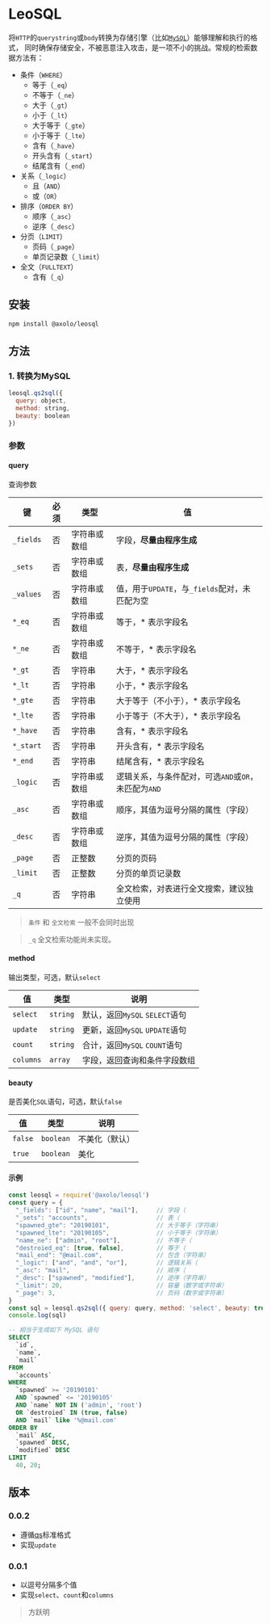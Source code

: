 # LeoSQL

将`HTTP`的`querystring`或`body`转换为存储引擎（比如[`MySQL`](https://github.com/mysqljs/mysql)）能够理解和执行的格式，
同时确保存储安全，不被恶意注入攻击，是一项不小的挑战。常规的检索数据方法有：

- 条件（`WHERE`）
  - 等于（`_eq`）
  - 不等于（`_ne`）
  - 大于（`_gt`）
  - 小于（`_lt`）
  - 大于等于（`_gte`）
  - 小于等于（`_lte`）
  - 含有（`_have`）
  - 开头含有（`_start`）
  - 结尾含有（`_end`）
- 关系（`_logic`）
  - 且（`AND`）
  - 或（`OR`）
- 排序（`ORDER BY`）
  - 顺序（`_asc`）
  - 逆序（`_desc`）
- 分页（`LIMIT`）
  - 页码（`_page`）
  - 单页记录数（`_limit`）
- 全文（`FULLTEXT`）
  - 含有（`_q`）

## 安装

```bash
npm install @axolo/leosql
```

## 方法

### 1. 转换为MySQL

```js
leosql.qs2sql({
  query: object,
  method: string,
  beauty: boolean
})
```

### 参数

#### query

查询参数

|    键     | 必须  |     类型     |                          值                          |
| --------- | :---: | ------------ | ---------------------------------------------------- |
| `_fields` |  否   | 字符串或数组 | 字段，**尽量由程序生成**                             |
| `_sets`   |  否   | 字符串或数组 | 表，**尽量由程序生成**                               |
| `_values` |  否   | 字符串或数组 | 值，用于`UPDATE`，与`_fields`配对，未匹配为空        |
| `*_eq`    |  否   | 字符串或数组 | 等于，* 表示字段名                                   |
| `*_ne`    |  否   | 字符串或数组 | 不等于，* 表示字段名                                 |
| `*_gt`    |  否   | 字符串       | 大于，* 表示字段名                                   |
| `*_lt`    |  否   | 字符串       | 小于，* 表示字段名                                   |
| `*_gte`   |  否   | 字符串       | 大于等于（不小于），* 表示字段名                     |
| `*_lte`   |  否   | 字符串       | 小于等于（不大于），* 表示字段名                     |
| `*_have`  |  否   | 字符串       | 含有，* 表示字段名                                   |
| `*_start` |  否   | 字符串       | 开头含有，* 表示字段名                               |
| `*_end`   |  否   | 字符串       | 结尾含有，* 表示字段名                               |
| `_logic`  |  否   | 字符串或数组 | 逻辑关系，与条件配对，可选`AND`或`OR`，未匹配为`AND` |
| `_asc`    |  否   | 字符串或数组 | 顺序，其值为逗号分隔的属性（字段）                   |
| `_desc`   |  否   | 字符串或数组 | 逆序，其值为逗号分隔的属性（字段）                   |
| `_page`   |  否   | 正整数       | 分页的页码                                           |
| `_limit`  |  否   | 正整数       | 分页的单页记录数                                     |
| `_q`      |  否   | 字符串       | 全文检索，对表进行全文搜索，建议独立使用             |

> `条件` 和 `全文检索` 一般不会同时出现

> `_q` 全文检索功能尚未实现。


#### method

输出类型，可选，默认`select`

|    值     |   类型   |              说明              |
| --------- | -------- | ------------------------------ |
| `select`  | `string` | 默认，返回`MySQL` `SELECT`语句 |
| `update`  | `string` | 更新，返回`MySQL` `UPDATE`语句 |
| `count`   | `string` | 合计，返回`MySQL` `COUNT`语句  |
| `columns` | `array`  | 字段，返回查询和条件字段数组   |


#### beauty

是否美化`SQL`语句，可选，默认`false`

|   值    |   类型    |      说明      |
| ------- | --------- | -------------- |
| `false` | `boolean` | 不美化（默认） |
| `true`  | `boolean` | 美化           |

#### 示例

```js
const leosql = require('@axolo/leosql')
const query = {
  "_fields": ["id", "name", "mail"],     // 字段（
  "_sets": "accounts",                   // 表（
  "spawned_gte": "20190101",             // 大于等于（字符串）
  "spawned_lte": "20190105",             // 小于等于（字符串）
  "name_ne": ["admin", "root"],          // 不等于（
  "destroied_eq": [true, false],         // 等于（
  "mail_end": "@mail.com",               // 包含（字符串）
  "_logic": ["and", "and", "or"],        // 逻辑关系（
  "_asc": "mail",                        // 顺序（
  "_desc": ["spawned", "modified"],      // 逆序（字符串）
  "_limit": 20,                          // 容量（数字或字符串）
  "_page": 3,                            // 页码（数字或字符串）
}
const sql = leosql.qs2sql({ query: query, method: 'select', beauty: true })
console.log(sql)
```

```sql
-- 相当于生成如下 MySQL 语句
SELECT
  `id`,
  `name`,
  `mail`
FROM
  `accounts`
WHERE
  `spawned` >= '20190101'
  AND `spawned` <= '20190105'
  AND `name` NOT IN ('admin', 'root')
  OR `destroied` IN (true, false)
  AND `mail` like '%@mail.com'
ORDER BY
  `mail` ASC,
  `spawned` DESC,
  `modified` DESC
LIMIT
  40, 20;
```

## 版本

### 0.0.2

- 遵循[qs](https://github.com/ljharb/qs)标准格式
- 实现`update`

### 0.0.1

- 以逗号分隔多个值
- 实现`select`、`count`和`columns`


> 方跃明
